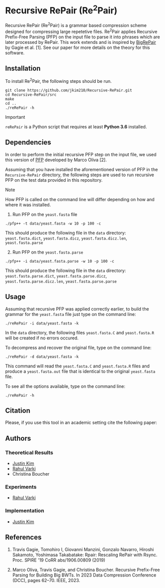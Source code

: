 # Recursive RePair (Re<sup>2</sup>Pair)

Recursive RePair (Re<sup>2</sup>Pair) is a grammar based compression scheme designed for compressing large repetetive files. Re<sup>2</sup>Pair applies Recursive Prefix-Free Parsing (PFP) on the input file to parse it into phrases which are later processed by RePair. This work extends and is inspired by [BigRePair](https://gitlab.com/manzai/bigrepair) by Gagie et al. [1]. See our paper for more details on the theory for this software.

## Installation

To install Re<sup>2</sup>Pair, the following steps should be run.
```
git clone https://github.com/jkim210/Recursive-RePair.git
cd Recursive-RePair/src
make
cd ..
./reRePair -h
```

> [!IMPORTANT]  
> `reRePair` is a Python script that requires at least **Python 3.6** installed.

## Dependencies

In order to perform the initial recursive PFP step on the input file, we used this version of [PFP](https://github.com/marco-oliva/pfp) developed by Marco Oliva [2].

Assuming that you have installed the aforementioned version of PFP in the `Recursive-RePair` directory, the following steps are used to run recursive PFP on the test data provided in this repository.

> [!NOTE]  
> How PFP is called on the command line will differ depending on how and where it was installed.


1. Run PFP on the `yeast.fasta` file
```
./pfp++ -t data/yeast.fasta -w 10 -p 100 -c
````
This should produce the following file in the `data` directory: `yeast.fasta.dict`, `yeast.fasta.dicz`, `yeast.fasta.dicz.len`, `yeast.fasta.parse`

2. Run PFP on the `yeast.fasta.parse`
```
./pfp++ -i data/yeast.fasta.parse -w 10 -p 100 -c
```
This should produce the following file in the `data` directory: `yeast.fasta.parse.dict`, `yeast.fasta.parse.dicz`, `yeast.fasta.parse.dicz.len`, `yeast.fasta.parse.parse`       

## Usage

Assuming that recursive PFP was applied correctly earlier, to build the grammar for the `yeast.fasta` file just type on the command line:

```
./reRePair -i data/yeast.fasta -k
```

In the `data` directory, the following files `yeast.fasta.C` and `yeast.fasta.R` will be created if no errors occured.

To decompress and recover the original file, type on the command line:

```
./reRePair -d data/yeast.fasta -k
```

This command will read the `yeast.fasta.C` and `yeast.fasta.R` files and produce a `yeast.fasta.out` file that is identical to the original `yeast.fasta` file. 

To see all the options available, type on the command line:

```
./reRePair -h
```
## Citation

Please, if you use this tool in an academic setting cite the following paper:


## Authors

### Theoretical Results

* [Justin Kim](https://github.com/jkim210)
* [Rahul Varki](https://github.com/rvarki)
* Christina Boucher

### Experiments

* [Rahul Varki](https://github.com/rvarki)

### Implementation

* [Justin Kim](https://github.com/jkim210)


## References

1. Travis Gagie, Tomohiro I, Giovanni Manzini, Gonzalo Navarro, Hiroshi Sakamoto, Yoshimasa Takabatake: Rpair: Rescaling RePair with Rsync. Proc. SPIRE '19 CoRR abs/1906.00809 (2019)

2. Marco Oliva, Travis Gagie, and Christina Boucher. Recursive Prefix-Free Parsing for Building Big BWTs. In 2023 Data Compression Conference (DCC), pages 62–70. IEEE, 2023.
